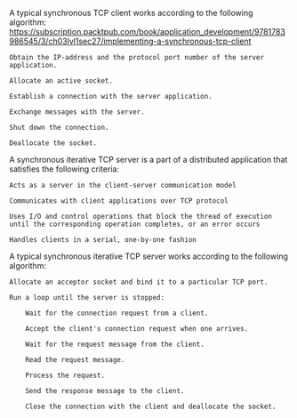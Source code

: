 A typical synchronous TCP client works according to the following algorithm:
https://subscription.packtpub.com/book/application_development/9781783986545/3/ch03lvl1sec27/implementing-a-synchronous-tcp-client


    Obtain the IP-address and the protocol port number of the server application.

    Allocate an active socket.

    Establish a connection with the server application.

    Exchange messages with the server.

    Shut down the connection.

    Deallocate the socket.


A synchronous iterative TCP server is a part of a distributed application that satisfies the following criteria:

    Acts as a server in the client-server communication model

    Communicates with client applications over TCP protocol

    Uses I/O and control operations that block the thread of execution until the corresponding operation completes, or an error occurs

    Handles clients in a serial, one-by-one fashion

A typical synchronous iterative TCP server works according to the following algorithm:

    Allocate an acceptor socket and bind it to a particular TCP port.

    Run a loop until the server is stopped:

        Wait for the connection request from a client.

        Accept the client's connection request when one arrives.

        Wait for the request message from the client.

        Read the request message.

        Process the request.

        Send the response message to the client.

        Close the connection with the client and deallocate the socket.

